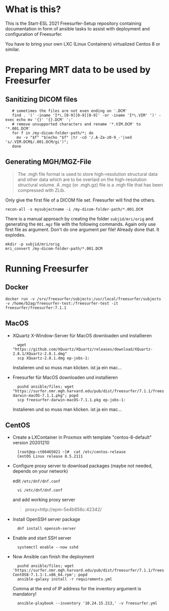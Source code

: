 # What is this?

This is the Start-ESL 2021 Freesurfer-Setup repository containing documentation in form of ansible tasks to assist with deployment and configuration of Freesurfer.

You have to bring your own LXC (Linux Containers) virtualized Centos 8 or similar.

# Preparing MRT data to be used by Freesurfer

## Sanitizing DICOM files

       # sometimes the files are not even ending on '.DCM'
       find . '(' -iname 'I*\.[0-9][0-9][0-9]' -or -iname 'I*\.VIM' ')' -exec echo mv '{}' '{}.DCM' ';'
       # remove unsupported characters and rename '*.VIM.DCM' to '*.001.DCM'
       for f in /my-dicom-folder-path/*; do
         mv -v "$f" "$(echo "$f" |tr -cd '/.A-Za-z0-9_-'|sed 's/.VIM.DCM$/.001.DCM/gi')"; 
       done

## Generating MGH/MGZ-File

> The .mgh file format is used to store high-resolution structural data and other data which are to be overlaid on the high-resolution structural volume. A .mgz (or .mgh.gz) file is a .mgh file that has been compressed with ZLib. 

Only give the first file of a DICOM file set. Freesurfer will find the others.

    recon-all -s mysubjectname -i /my-dicom-folder-path/*.001.DCM

There is a manual approach by creating the folder `subjid/mri/orig` and generating the `001.mgz` file with the following commands. Again only use first file as argument. Don't do one argument per file! Already done that. It explodes.

    mkdir -p subjid/mri/orig
    mri_convert /my-dicom-folder-path/*.001.DCM

# Running Freesurfer

## Docker

    docker run -v /srv/freesurfer/subjects:/usr/local/freesurfer/subjects -v /home/b2ag/freesurfer-test:/freesurfer-test -it freesurfer/freesurfer:7.1.1

## MacOS

- XQuartz X-Window-Server für MacOS downloaden und installieren

        wget "https://github.com/XQuartz/XQuartz/releases/download/XQuartz-2.8.1/XQuartz-2.8.1.dmg"
        scp XQuartz-2.8.1.dmg ep-jobs-1:

    Instalieren und so muss man klicken. ist ja ein mac...

- Freesurfer für MacOS downloaden und installieren
  
        pushd ansible/files; wget "https://surfer.nmr.mgh.harvard.edu/pub/dist/freesurfer/7.1.1/freesurfer-darwin-macOS-7.1.1.pkg"; popd
        scp freesurfer-darwin-macOS-7.1.1.pkg ep-jobs-1:

    Instalieren und so muss man klicken. ist ja ein mac...


## CentOS

- Create a LXContainer in Proxmox with template "centos-8-default" version 20201210

        [root@ep-ct66465021 ~]#  cat /etc/centos-release
        CentOS Linux release 8.5.2111

- Configure proxy server to download packages (maybe not needed, depends on your network)

    edit `/etc/dnf/dnf.conf`

        vi /etc/dnf/dnf.conf 

    and add working proxy server

    > proxy=http://epm-5e4b656c:42342/

- Install OpenSSH server package

        dnf install openssh-server

- Enable and start SSH server

        systemctl enable --now sshd

- Now Ansible can finish the deployment

        pushd ansible/files; wget 'https://surfer.nmr.mgh.harvard.edu/pub/dist/freesurfer/7.1.1/freesurfer-CentOS8-7.1.1-1.x86_64.rpm'; popd
        ansible-galaxy install -r requirements.yml

    Comma at the end of IP address for the inventory argument is mandatory!

        ansible-playbook --inventory '10.24.15.213,' -v freesurfer.yml




